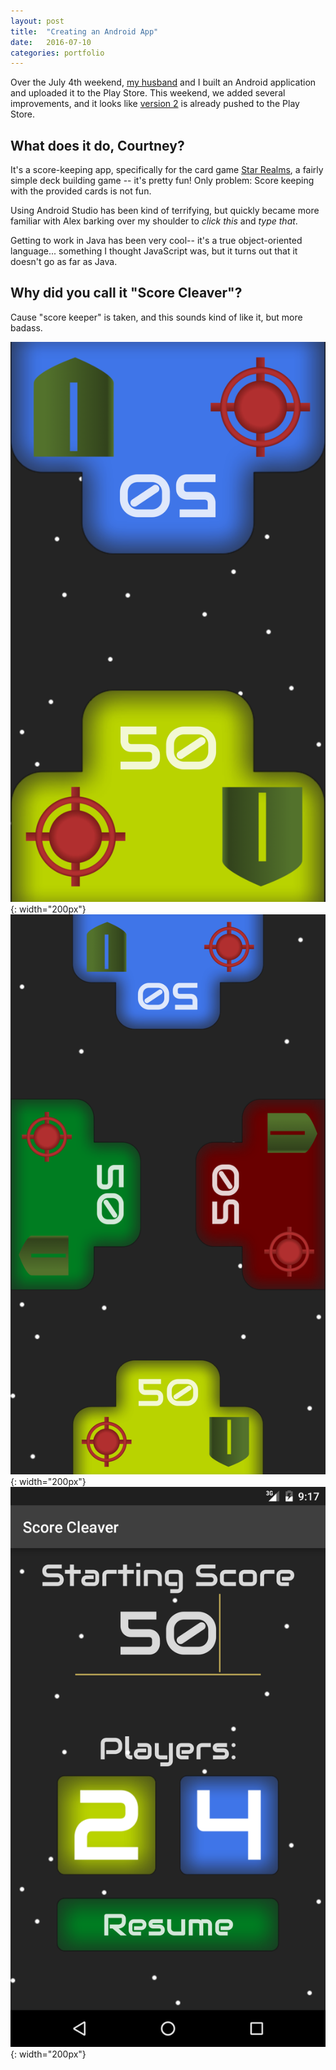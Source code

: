 ```yaml
---
layout: post
title:  "Creating an Android App"
date:   2016-07-10
categories: portfolio
---
```

Over the July 4th weekend, [my husband](http://alex.ives.mn) and I built an Android application and uploaded it to the Play Store. This weekend, we added several improvements, and it looks like [version 2](https://play.google.com/store/apps/details?id=mn.ives.scorecleaver) is already pushed to the Play Store.

## What does it do, Courtney?

It's a score-keeping app, specifically for the card game [Star Realms](http://www.starrealms.com/), a fairly simple deck building game -- it's pretty fun! Only problem: Score keeping with the provided cards is not fun.

Using Android Studio has been kind of terrifying, but quickly became more familiar with Alex barking over my shoulder to *click this* and *type that*.

Getting to work in Java has been very cool-- it's a true object-oriented language... something I thought JavaScript was, but it turns out that it doesn't go as far as Java.

## Why did you call it "Score Cleaver"?

Cause "score keeper" is taken, and this sounds kind of like it, but more badass.

![](/images/sc-2player.png){: width="200px"}
![](/images/sc-4player.png){: width="200px"}
![](/images/sc-settings.png){: width="200px"}
